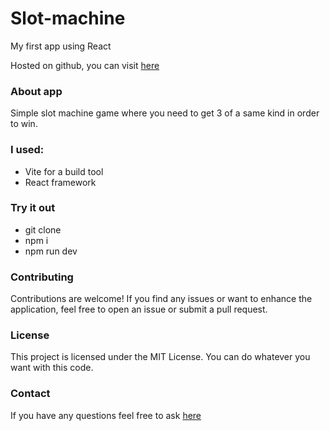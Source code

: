 # Slot-machine

My first app using React

Hosted on github, you can visit [here](https://crofrank.github.io/slot-machine/)

### About app

Simple slot machine game where you need to get 3 of a same kind in order to win.

### I used:

- Vite for a build tool
- React framework

### Try it out

- git clone
- npm i
- npm run dev

### Contributing

Contributions are welcome! If you find any issues or want to enhance the application, feel free to open an issue or submit a pull request.

### License

This project is licensed under the MIT License. You can do whatever you want with this code.

### Contact

If you have any questions feel free to ask [here](https://www.weblifesupport.com/)
